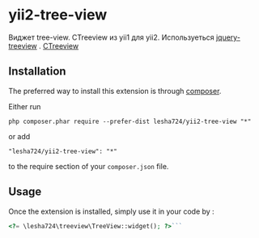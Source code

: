 yii2-tree-view
==============
Виджет tree-view. CTreeview из yii1 для yii2. Используеться [jquery-treeview](https://github.com/jzaefferer/jquery-treeview) . [CTreeview](http://www.yiiframework.com/doc/api/1.1/CTreeView)

Installation
------------

The preferred way to install this extension is through [composer](http://getcomposer.org/download/).

Either run

```
php composer.phar require --prefer-dist lesha724/yii2-tree-view "*"
```

or add

```
"lesha724/yii2-tree-view": "*"
```

to the require section of your `composer.json` file.


Usage
-----

Once the extension is installed, simply use it in your code by  :

```php
<?= \lesha724\treeview\TreeView::widget(); ?>```